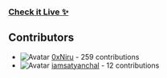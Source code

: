 ### [Check it Live ✨](https://beupyq.okayniraj.me/)
 

































































## Contributors

- ![Avatar](https://avatars.githubusercontent.com/u/149550225?v=4&s=40) [0xNiru](https://github.com/0xNiru) - 259 contributions
- ![Avatar](https://avatars.githubusercontent.com/u/62104921?v=4&s=40) [iamsatyanchal](https://github.com/iamsatyanchal) - 12 contributions

